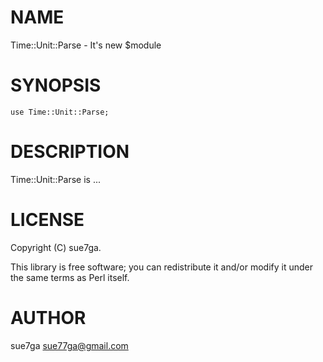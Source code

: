 # NAME

Time::Unit::Parse - It's new $module

# SYNOPSIS

    use Time::Unit::Parse;

# DESCRIPTION

Time::Unit::Parse is ...

# LICENSE

Copyright (C) sue7ga.

This library is free software; you can redistribute it and/or modify
it under the same terms as Perl itself.

# AUTHOR

sue7ga <sue77ga@gmail.com>

